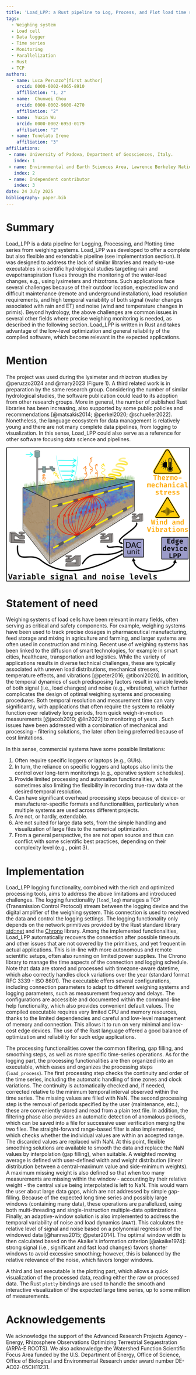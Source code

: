 ```yaml
---
title: 'Load_LPP: a Rust pipeline to Log, Process, and Plot load time series'
tags:
  - Weighing system
  - Load cell
  - Data logger
  - Time series
  - Monitoring
  - Parallelization
  - Rust
  - TCP
authors:
  - name: Luca Peruzzo^[first author]
    orcid: 0000-0002-4065-8910
    affiliation: "1, 2"
  - name:  Chunwei Chou
    orcid: 0000-0002-9600-4270
    affiliation: "2"
  - name:  Yuxin Wu
    orcid: 0000-0002-6953-0179
    affiliation: "2"
  - name: Tonelato Irene
    affiliation: "3"
affiliations:
 - name: University of Padova, Department of Geosciences, Italy.
   index: 1
 - name: Environmental and Earth Sciences Area, Lawrence Berkeley National Laboratory, California, USA.
   index: 2
 - name: Independent contributor
   index: 3
date: 24 July 2025
bibliography: paper.bib
---
```



# Summary
Load\_LPP is a data pipeline for Logging, Processing, and Plotting time series from weighing systems.
Load\_LPP was developed to offer a complete but also flexible and extendable pipeline (see implementation section).
It was designed to address the lack of similar libraries and ready-to-use executables in scientific hydrological studies targeting rain and evapotranspiration fluxes through the monitoring of the water-load changes, e.g., using lysimeters and rhizotrons.
Such applications face several challenges because of their outdoor location, expected low and difficult maintenance (remote and underground installation), load resolution requirements, and high temporal variability of both signal (water changes associated with rain and ET) and noise (wind and temperature changes in primis).
Beyond hydrology, the above challenges are common issues in several other fields where precise weighing monitoring is needed, as described in the following section.
Load\_LPP is written in Rust and takes advantage of the low-level optimization and general reliability of the compiled software, which become relevant in the expected applications.

# Mention
The project was used during the lysimeter and rhizotron studies by @peruzzo2024 and @mary2023 (Figure 1).
A third related work is in preparation by the same research group.
Considering the number of similar hydrological studies, the software publication could lead to its adoption from other research groups.
More in general, the number of published Rust libraries has been increasing, also supported by some public policies and recommendations [@matsakis2014; @perkel2020; @schueller2022].
Nonetheless, the language ecosystem for data management is relatively young and there are not many complete data pipelines, from logging to visualization.
In this sense, Load\_LPP could also serve as a reference for other software focusing data science and pipelines.

![Example of usage in edge device, as from previous scientific studies [@peruzzo2024]. \label{fig1}](figure.png)

# Statement of need
Weighing systems of load cells have been relevant in many fields, often serving as critical and safety components.
For example, weighing systems have been used to track precise dosages in pharmaceutical manufacturing, feed storage and mixing in agriculture and farming, and larger systems are often used in construction and mining.
Recent use of weighing systems has been linked to the diffusion of smart technologies, for example in smart cities, healthcare, transportation and logistics.
While the variety of applications results in diverse technical challenges, these are typically associated with uneven load distributions, mechanical stresses, temperature effects, and vibrations [@peter2016; @tiboni2020].
In addition, the temporal dynamics of such predisposing factors result in variable levels of both signal (i.e., load changes) and noise (e.g., vibrations), which further complicates the design of optimal weighing systems and processing procedures.
Both temporal resolution and measurement time can vary significantly, with applications that often require the system to reliably function over relatively long periods, from quick weigh-in-motion measurements [@jacob2010; @lin2022] to monitoring of years .
Such issues have been addressed with a combination of mechanical and processing - filtering solutions, the later often being preferred because of cost limitations.

In this sense, commercial systems have some possible limitations:

1. Often require specific loggers or laptops (e.g., GUIs).
2. In turn, the reliance on specific loggers and laptops also limits the control over long-term monitorings (e.g., operative system schedules).
3. Provide limited processing and automation functionalities, while sometimes also limiting the flexibility in recording true-raw data at the desired temporal resolution.
4. Can have significant overhead processing steps because of device- or manufacturer-specific formats and functionalities, particularly when multiple systems are used across different projects.
5. Are not, or hardly, extendable.
6. Are not suited for large data sets, from the simple handling and visualization of large files to the numerical optimization.
7. From a general perspective, the are not open source and thus can conflict with some scientific best practices, depending on their complexity level (e.g., point 3).

# Implementation
Load\_LPP logging functionality, combined with the rich and optimized processing tools, aims to address the above limitations and introduced challenges.
The logging functionality (`load_log`) manages a TCP (Transmission Control Protocol) stream between the logging device and the digital amplifier of the weighing system.
This connection is used to received the data and control the logging settings.
The logging functionality only depends on the network primitives provided by the Rust standard library [std::net](https://doc.rust-lang.org/std/net/index.html) and the [Chrono](https://crates.io/crates/chrono) library.
Among the implemented functionalities, Load\_LPP automatically recovers the connection after possible timeouts and other issues that are not covered by the primitives, and yet frequent in actual applications.
This is in-line with more autonomous and remote scientific setups, often also running on limited power supplies.
The Chrono library to manage the time aspects of the connection and logging schedule.
Note that data are stored and processed with timezone-aware datetime, which also correctly handles clock variations over the year (standard format RFC 3339 - ISO 8601).
The executable offers several configurations, including connection parameters to adapt to different weighing systems and logging parameters, such as measurement frequency and delays.
The configurations are accessible and documented within the command-line help functionality, which also provides convenient default values.
The compiled executable requires very limited CPU and memory resources, thanks to the limited dependencies and careful and low-level management of memory and connection.
This allows it to run on very minimal and low-cost edge devices.
The use of the Rust language offered a good balance of optimization and reliability for such edge applications.

The processing functionalities cover the common filtering, gap filling, and smoothing steps, as well as more specific time-series operations.
As for the logging part, the processing functionalities are then organized into an executable, which eases and organizes the processing steps (`load_process`).
The first processing step checks the continuity and order of the time series, including the automatic handling of time zones and clock variations.
The continuity is automatically checked and, if needed, corrected relative to the minimum temporal interval observed within the time series.
The missing values are filled with NaN.
The second processing step is the removal of periods specified by the user (maintenance, etc.), these are conveniently stored and read from a plain text file.
In addition, the filtering phase also provides an automatic detection of anomalous periods, which can be saved into a file for successive user verification merging the two files.
The straight-forward range-based filter is also implemented, which checks whether the individual values are within an accepted range.
The discarded values are replaced with NaN.
At this point, flexible smoothing solutions are available to smooth the data and replace the NaN values by interpolation (gap filling), when suitable.
A weighted mowing average is defined with user-defined width and weight distribution (linear distribution between a central-maximum value and side-minimum weights).
A maximum missing weight is also defined so that when too many measurements are missing within the window - accounting by their relative weight - the central value being interpolated is left to NaN.
This would warn the user about large data gaps, which are not addressed by simple gap-filling.
Because of the expected long time series and possibly large windows (containing many data), these operations are parallelized, using both multi-threading and single-instruction multiple-data optimizations.
Finally, an adaptive-window solution is also implemented to address the temporal variability of noise and load dynamics (`AWAT`).
This calculates the relative level of signal and noise based on a polynomial regression of the windowed data [@hannes2015; @peter2014].
The optimal window width is then calculated based on the Akaike's information criterion [@akaike1974]:
strong signal (i.e., significant and fast load changes) favors shorter windows to avoid excessive smoothing; however, this is balanced by the relative relevance of the noise, which favors longer windows.

A third and last executable is the plotting part, which allows a quick visualization of the processed data, reading either the raw or processed data.
The Rust `plotly` bindings are used to handle the smooth and interactive visualization of the expected large time series, up to some million of measurements.


# Acknowledgements
We acknowledge the support of the Advanced Research Projects Agency - Energy, Rhizosphere Observations Optimizing Terrestrial Sequestration (ARPA-E ROOTS).
We also acknowledge the Watershed Function Scientific Focus Area funded by the U.S. Department of Energy, Office of Science, Office of Biological and Environmental Research under award number DE-AC02-05CH11231.
